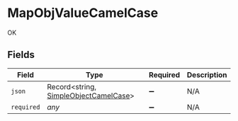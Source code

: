 # MapObjValueCamelCase

OK


## Fields

| Field                                                                                 | Type                                                                                  | Required                                                                              | Description                                                                           |
| ------------------------------------------------------------------------------------- | ------------------------------------------------------------------------------------- | ------------------------------------------------------------------------------------- | ------------------------------------------------------------------------------------- |
| `json`                                                                                | Record<string, [SimpleObjectCamelCase](../../models/shared/simpleobjectcamelcase.md)> | :heavy_minus_sign:                                                                    | N/A                                                                                   |
| `required`                                                                            | *any*                                                                                 | :heavy_minus_sign:                                                                    | N/A                                                                                   |